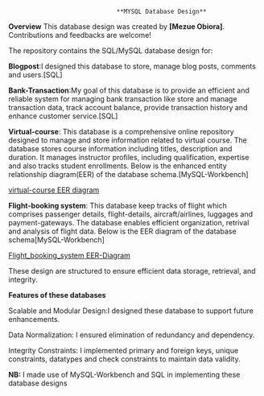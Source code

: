                                   **MYSQL Database Design**
**Overview**
This database design was created by **[Mezue Obiora]**. Contributions and feedbacks are welcome!

The repository contains the SQL/MySQL database design for:

**Blogpost**:I designed this database to store, manage blog posts, comments and users.[SQL]

**Bank-Transaction**:My goal of this database is to provide an efficient and reliable system for managing bank transaction like store and manage transaction data, track account balance, provide transaction history and enhance customer service.[SQL]

**Virtual-course**: This database is a comprehensive online repository designed to manage and store information related to virtual course. The database stores course information including titles, description and duration. It manages instructor profiles, including qualification, expertise and also tracks student enrollments. Below is the enhanced entity relationship diagram(EER) of the database schema.[MySQL-Workbench] 

[virtual-course EER diagram](https://github.dev/Mezue3000/DataScience_World/blob/main/MySQL%20Database_Design/Screenshot%20(11).png)

**Flight-booking system**: This database keep tracks of flight which comprises passenger details, flight-details, aircraft/airlines, luggages and payment-gateways. The database enables efficient organization, retrival and analysis of flight data. Below is the EER diagram of the database schema[MySQL-Workbench]

[Flight_booking_system EER-Diagram](https://github.com/Mezue3000/DataScience_World/blob/main/MySQL%20Database_Design/EER-Diagram.png)

These design are structured to ensure efficient data storage, retrieval, and integrity.

**Features of these databases**
                    
Scalable and Modular Design:I designed these database to support future enhancements.

Data Normalization: I ensured elimination of redundancy and dependency.

Integrity Constraints: I implemented primary and foreign keys, unique constraints, datatypes and check constraints to maintain data validity.

**NB:** I made use of MySQL-Workbench and SQL in implementing these database designs
